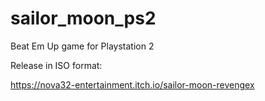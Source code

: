 # sailor_moon_ps2
Beat Em Up game for Playstation 2

Release in ISO format:

https://nova32-entertainment.itch.io/sailor-moon-revengex



